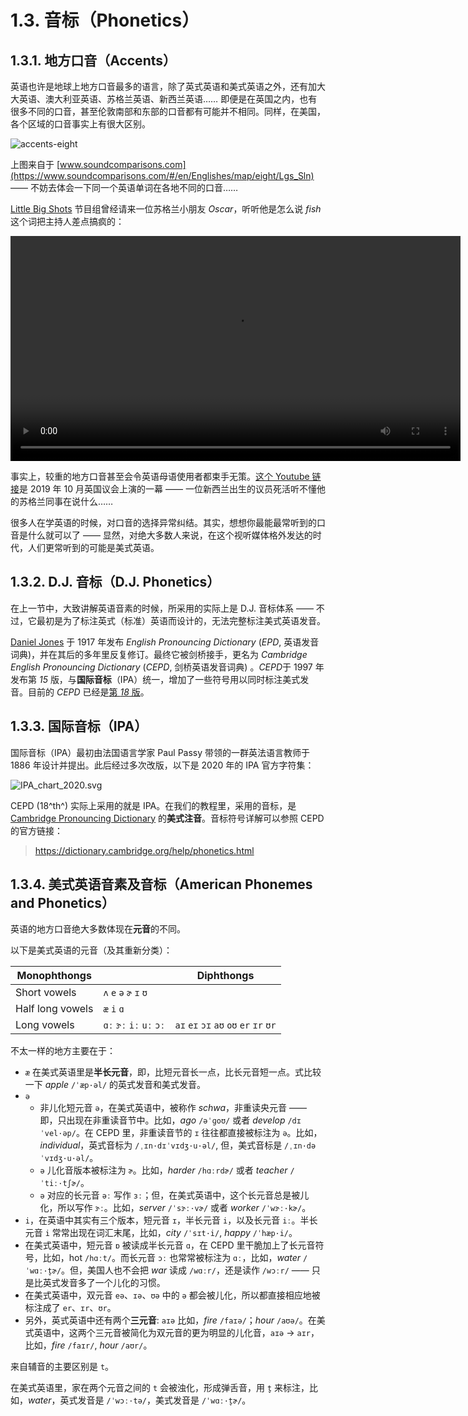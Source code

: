 # 1.3. 音标（Phonetics）

## 1.3.1. 地方口音（Accents）

英语也许是地球上地方口音最多的语言，除了英式英语和美式英语之外，还有加大大英语、澳大利亚英语、苏格兰英语、新西兰英语…… 即便是在英国之内，也有很多不同的口音，甚至伦敦南部和东部的口音都有可能并不相同。同样，在美国，各个区域的口音事实上有很大区别。

![accents-eight](/images/accents-eight.png)

上图来自于 [www.soundcomparisons.com](https://www.soundcomparisons.com/#/en/Englishes/map/eight/Lgs_Sln) —— 不妨去体会一下同一个英语单词在各地不同的口音……

[Little Big Shots](https://en.wikipedia.org/wiki/Little_Big_Shots) 节目组曾经请来一位苏格兰小朋友 *Oscar*，听听他是怎么说 *fish* 这个词把主持人差点搞疯的：

<video controls width="720"> <source src="/videos/LittleBigShots-Oscar.mp4" type="video/mp4"></source>Your browser does not support the video tag. </video>

事实上，较重的地方口音甚至会令英语母语使用者都束手无策。[这个 Youtube 链接](https://www.youtube.com/watch?v=1jHfY0dDZxA)是 2019 年 10 月英国议会上演的一幕 —— 一位新西兰出生的议员死活听不懂他的苏格兰同事在说什么……

很多人在学英语的时候，对口音的选择异常纠结。其实，想想你最能最常听到的口音是什么就可以了 —— 显然，对绝大多数人来说，在这个视听媒体格外发达的时代，人们更常听到的可能是美式英语。

## 1.3.2. D.J. 音标（D.J. Phonetics）

在上一节中，大致讲解英语音素的时候，所采用的实际上是 D.J. 音标体系 —— 不过，它最初是为了标注英式（标准）英语而设计的，无法完整标注美式英语发音。

[Daniel Jones](https://en.wikipedia.org/wiki/Daniel_Jones_(phonetician)) 于 1917 年发布 *English Pronouncing Dictionary* (*EPD*, 英语发音词典)，并在其后的多年里反复修订。最终它被剑桥接手，更名为 *Cambridge English Pronouncing Dictionary* (*CEPD*, 剑桥英语发音词典) 。*CEPD*于 1997 年发布第 *15* 版，与**国际音标**（IPA）统一，增加了一些符号用以同时标注美式发音。目前的 *CEPD* 已经是[第 *18* 版](https://www.cambridge.org/gb/cambridgeenglish/catalog/dictionaries/cambridge-english-pronouncing-dictionary-18th-edition)。

## 1.3.3. 国际音标（IPA）

国际音标（IPA）最初由法国语言学家 Paul Passy 带领的一群英法语言教师于 1886 年设计并提出。此后经过多次改版，以下是 2020 年的 IPA 官方字符集：

![IPA_chart_2020.svg](/images/IPA_chart_2020.svg)

CEPD (18^th^) 实际上采用的就是 IPA。在我们的教程里，采用的音标，是 [Cambridge Pronouncing Dictionary](https://dictionary.cambridge.org/pronunciation/) 的**美式注音**。音标符号详解可以参照 CEPD 的官方链接：

> https://dictionary.cambridge.org/help/phonetics.html

## 1.3.4. 美式英语音素及音标（American Phonemes and Phonetics）

英语的地方口音绝大多数体现在**元音**的不同。

以下是美式英语的元音（及其重新分类）：

| Monophthongs     |                          | Diphthongs                              |
| ---------------- | ------------------------ | --------------------------------------- |
| Short vowels     | `ʌ` `e` `ə` `ɚ` `ɪ` `ʊ`  |                                         |
| Half long vowels | `æ` `i` `ɑ`                  |                                         |
| Long vowels      | `ɑː` `ɝː` `iː` `uː` `ɔː` | `aɪ` `eɪ` `ɔɪ` `aʊ` `oʊ` `er` `ɪr` `ʊr` |

不太一样的地方主要在于：

* `æ` 在美式英语里是**半长元音**，即，比短元音长一点，比长元音短一点。式比较一下 *apple* `/ˈæp·əl/` 的英式发音<span class="speak-word-inline" data-audio-uk="/audios/apple-uk.mp3"></span>和美式发音<span class="speak-word-inline" data-audio-us="/audios/apple-us.mp3"></span>。
* `ə`
  * 非儿化短元音 `ə`，在美式英语中，被称作 *schwa*，非重读央元音 —— 即，只出现在非重读音节中。比如，*ago* `/əˈɡoʊ/` 或者 *develop* `/dɪˈvel·əp/`。在 CEPD 里，非重读音节的 `ɪ` 往往都直接被标注为 `ə`。比如，*individual*，英式音标为 `/ˌɪn·dɪˈvɪdʒ·u·əl/`, 但，美式音标是 `/ˌɪn·dəˈvɪdʒ·u·əl/`。
  * `ə` 儿化音版本被标注为 `ɚ`。比如，*harder* `/hɑːrdɚ/` 或者 *teacher* `/ˈtiː·tʃɚ/`。
  * `ə` 对应的长元音 `əː` 写作 `ɜː`；但，在美式英语中，这个长元音总是被儿化，所以写作 `ɝː`。比如，*server* `/ˈsɝː·vɚ/` 或者 *worker* `/ˈwɝː·kɚ/`。
* `i`，在英语中其实有三个版本，短元音 `ɪ`，半长元音 `i`，以及长元音 `iː`。半长元音 `i` 常常出现在词汇末尾，比如，*city* `/ˈsɪt·i/`, *happy* `/ˈhæp·i/`。
* 在美式英语中，短元音 `ɒ` 被读成半长元音 `ɑ`，在 CEPD 里干脆加上了长元音符号，比如，hot `/hɑːt/`。而长元音 `ɔː` 也常常被标注为 `ɑː`，比如，*water* `/ˈwɑː·t̬ɚ/`。但，美国人也不会把 *war* 读成 `/wɑːr/`，还是读作 `/wɔːr/` —— 只是比英式发音多了一个儿化的习惯。
* 在美式英语中，双元音 `eə`、`ɪə`、`ʊə` 中的 `ə` 都会被儿化，所以都直接相应地被标注成了 `er`、`ɪr`、`ʊr`。
* 另外，英式英语中还有两个**三元音**: `aɪə` 比如，*fire* `/faɪə/`；*hour* `/aʊə/`。在美式英语中，这两个三元音被简化为双元音的更为明显的儿化音，`aɪə` → `aɪr`，比如，*fire* `/faɪr/`, *hour* `/aʊr/`。

来自辅音的主要区别是 `t`。

在美式英语里，家在两个元音之间的 `t` 会被浊化，形成弹舌音，用 `t̬` 来标注，比如，*water*，英式发音是 `/ˈwɔː·tə/`，美式发音是 `/ˈwɑː·t̬ɚ/`。





